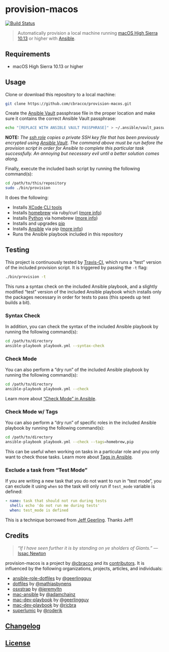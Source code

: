 # provision-macos

[![Build Status](https://travis-ci.org/cbracco/provision-macos.svg?branch=master)][travis-ci-repo]

> Automatically provision a local machine running [macOS High Sierra 10.13][macos-high-sierra] or higher with [Ansible][ansible].

## Requirements

- macOS High Sierra 10.13 or higher

## Usage

Clone or download this repository to a local machine:

```bash
git clone https://github.com/cbracco/provision-macos.git
```

Create the [Ansible Vault][ansible-vault] passphrase file in the proper location and make sure it contains the correct Ansible Vault passphrase:

```bash
echo "[REPLACE WITH ANSIBLE VAULT PASSPHRASE]" > ~/.ansible/vault_password
```

**NOTE:** _The [ssh role][ssh-role] copies a private SSH key file that has been previously encrypted using [Ansible Vault][ansible-vault]. The command above must be run before the provision script in order for Ansible to complete this particular task successfully. An annoying but necessary evil until a better solution comes along._

Finally, execute the included bash script by running the following command(s):

```bash
cd /path/to/this/repository
sudo ./bin/provision
```

It does the following:

- Installs [XCode CLI tools][xcode-cli-tools]
- Installs [homebrew][homebrew] via ruby/curl ([more info][homebrew])
- Installs [Python][python] via homebrew ([more info][python-via-homebrew])
- Installs and upgrades [pip][pip]
- Installs [Ansible][ansible] via pip ([more info][ansible-via-pip])
- Runs the Ansible playbook included in this repository

## Testing

This project is continuously tested by [Travis-CI][travis-ci-repo], which runs a “test” version of the included provision script. It is triggered by passing the `-t` flag:

```bash
./bin/provision -t
```

This runs a syntax check on the included Ansible playbook, and a slightly modified “test” version of the included Ansible playbook which installs only the packages necessary in order for tests to pass (this speeds up test builds a bit).

### Syntax Check

In addition, you can check the syntax of the included Ansible playbook by running the following command(s):

```bash
cd /path/to/directory
ansible-playbook playbook.yml --syntax-check
```

### Check Mode

You can also perform a “dry run” of the included Ansible playbook by running the following command(s):

```bash
cd /path/to/directory
ansible-playbook playbook.yml --check
```

Learn more about [“Check Mode” in Ansible][ansible-check-mode].

### Check Mode w/ Tags

You can also perform a “dry run” of specific roles in the included Ansible playbook by running the following command(s):

```bash
cd /path/to/directory
ansible-playbook playbook.yml --check --tags=homebrew,pip
```

This can be useful when working on tasks in a particular role and you only want to check those tasks. Learn more about [Tags in Ansible][ansible-tags].

### Exclude a task from “Test Mode”

If you are writing a new task that you do not want to run in “test mode”, you can exclude it using `when` so the task will only run if `test_mode` variable is defined:

```yml
- name: task that should not run during tests
  shell: echo 'do not run me during tests'
  when: test_mode is defined
```

This is a technique borrowed from [Jeff Geerling][geerlingguy-testmode]. Thanks Jeff!

## Credits

> *“If I have seen further it is by standing on ye sholders of Giants.”*
> &mdash; [Issac Newton][issac-newton-quote]

provision-macos is a project by [@cbracco][cbracco] and its [contributors][contributors]. It is influenced by the following organizations, projects, articles, and individuals:

- [ansible-role-dotfiles][ansible-role-dotfiles] by [@geerlingguy][geerlingguy]
- [dotfiles][dotfiles-mathiasbynens] by [@mathiasbynens][mathiasbynens]
- [osxstrap][osxstrap] by [@jeremyltn][jeremyltn]
- [mac-ansible][mac-ansible] by [@adamchainz][adamchainz]
- [mac-dev-playbook][mdp-geerlingguy] by [@geerlingguy][geerlingguy]
- [mac-dev-playbook][mdp-ricbra] by [@ricbra][ricbra]
- [superlumic][superlumic] by [@roderik][roderik]

## [Changelog](CHANGELOG.md)

## [License](LICENSE)

[adamchainz]: https://github.com/adamchainz
[ansible]: https://www.ansible.com
[ansible-check-mode]: https://docs.ansible.com/ansible/2.5/user_guide/playbooks_checkmode.html
[ansible-role-dotfiles]: https://github.com/geerlingguy/ansible-role-dotfiles
[ansible-tags]: https://docs.ansible.com/ansible/devel/user_guide/playbooks_tags.html
[ansible-vault]: https://docs.ansible.com/ansible/2.4/vault.html
[ansible-via-pip]: https://serverfault.com/a/562350
[cbracco]: https://chrisbracco.com
[contributors]: https://github.com/cbracco/provision-localhost/graphs/contributors
[dotfiles-mathiasbynens]: https://github.com/mathiasbynens/dotfiles
[issac-newton-quote]: https://en.wikipedia.org/wiki/Standing_on_the_shoulders_of_giants
[geerlingguy]: https://github.com/geerlingguy
[geerlingguy-testmode]: https://www.jeffgeerling.com/blog/2017/ci-ansible-playbooks-which-require-ansible-vault-protected-variables
[homebrew]: http://brew.sh
[jeremyltn]: https://github.com/jeremyltn
[mac-ansible]: https://github.com/adamchainz/mac-ansible
[mathiasbynens]: https://github.com/mathiasbynens
[mdp-ricbra]: https://github.com/ricbra/mac-dev-playbook
[mdp-geerlingguy]: https://github.com/geerlingguy/mac-dev-playbook
[macos-high-sierra]: https://en.wikipedia.org/wiki/MacOS_High_Sierra
[osxstrap]: https://github.com/osxstrap
[pip]: https://pypi.org/project/pip/
[python]: https://www.python.org
[python-via-homebrew]: https://github.com/Homebrew/brew/blob/master/docs/Homebrew-and-Python.md
[ricbra]: https://github.com/ricbra
[roderik]: https://github.com/roderik
[ssh-role]: ./roles/ssh
[superlumic]: https://github.com/superlumic/superlumic
[travis-ci-repo]: https://travis-ci.org/cbracco/provision-macos
[xcode-cli-tools]: https://developer.apple.com/xcode/features
